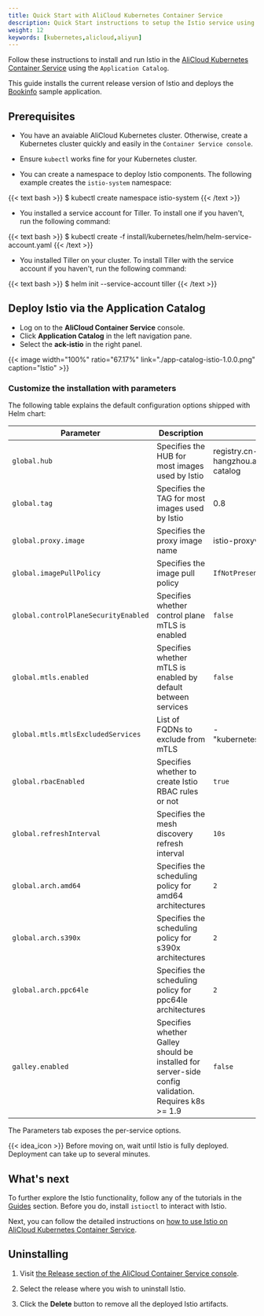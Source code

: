```yaml
---
title: Quick Start with AliCloud Kubernetes Container Service
description: Quick Start instructions to setup the Istio service using AliCloud Kubernetes Container Service
weight: 12
keywords: [kubernetes,alicloud,aliyun]
---
```


Follow these instructions to install and run Istio in the 
[AliCloud Kubernetes Container Service](https://cs.console.aliyun.com/) 
using the `Application Catalog`.

This guide installs the current release version of Istio and deploys the 
[Bookinfo](/docs/examples/bookinfo/) sample application.

## Prerequisites

- You have an avaiable AliCloud Kubernetes cluster. Otherwise, create a 
Kubernetes cluster quickly and easily in the `Container Service console`.

- Ensure `kubectl` works fine for your Kubernetes cluster.

- You can create a namespace to deploy Istio components. The following example
 creates the `istio-system` namespace:

{{< text bash >}}
$ kubectl create namespace istio-system
{{< /text >}}

- You installed a service account for Tiller. To install one if you haven't, 
run the following command:

{{< text bash >}}
$ kubectl create -f install/kubernetes/helm/helm-service-account.yaml
{{< /text >}}

- You installed Tiller on your cluster. To install Tiller with the service 
account if you haven't, run the following command:

{{< text bash >}}
$ helm init --service-account tiller
{{< /text >}}

## Deploy Istio via the Application Catalog

- Log on to the **AliCloud Container Service** console.
- Click **Application Catalog** in the left navigation pane.
- Select the **ack-istio** in the right panel.

{{< image width="100%" ratio="67.17%"
    link="./app-catalog-istio-1.0.0.png"
    caption="Istio"
    >}}

### Customize the installation with parameters

The following table explains the default configuration options shipped with Helm chart:

| Parameter                            | Description                                                  | Default                                    |
| ------------------------------------ | ------------------------------------------------------------ | ------------------------------------------ |
| `global.hub` | Specifies the HUB for most images used by Istio | registry.cn-hangzhou.aliyuncs.com/aliacs-app-catalog |
| `global.tag`                     | Specifies the TAG for most images used by Istio |    0.8       |
| `global.proxy.image`             | Specifies the proxy image name         | istio-proxyv2         |
| `global.imagePullPolicy`       | Specifies the image pull policy          | `IfNotPresent`        |
| `global.controlPlaneSecurityEnabled` | Specifies whether control plane mTLS is enabled | `false` |
| `global.mtls.enabled`        | Specifies whether mTLS is enabled by default between services| `false`  |
| `global.mtls.mtlsExcludedServices`  | List of FQDNs to exclude from mTLS | -"kubernetes.default.svc.cluster.local" |
| `global.rbacEnabled` | Specifies whether to create Istio RBAC rules or not | `true` |
| `global.refreshInterval` | Specifies the mesh discovery refresh interval | `10s` |
| `global.arch.amd64` | Specifies the scheduling policy for amd64 architectures | `2` |
| `global.arch.s390x` | Specifies the scheduling policy for s390x architectures | `2` |
| `global.arch.ppc64le` | Specifies the scheduling policy for ppc64le architectures| `2` |
| `galley.enabled` | Specifies whether Galley should be installed for server-side config validation. Requires k8s >= 1.9 | `false` |

The Parameters tab exposes the per-service options.

{{< idea_icon >}} Before moving on, wait until Istio is fully deployed. 
Deployment can take up to several minutes.

## What's next

To further explore the Istio functionality, follow any of the tutorials in the 
[Guides](/docs/guides/) section. Before you do, install `istioctl` to interact 
with Istio. 

Next, you can follow the detailed instructions on 
[how to use Istio on AliCloud Kubernetes Container Service](https://yq.aliyun.com/articles/599874).

## Uninstalling

1. Visit [the Release section of the AliCloud Container Service console](https://cs.console.aliyun.com/#/k8s/release/list).

1. Select the release where you wish to uninstall Istio.

1. Click the **Delete** button to remove all the deployed Istio artifacts.
